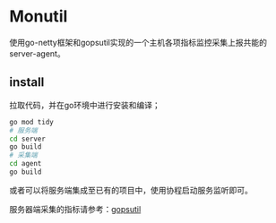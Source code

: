 # Monutil



使用go-netty框架和gopsutil实现的一个主机各项指标监控采集上报共能的server-agent。



## install

拉取代码，并在go环境中进行安装和编译；

```bash
go mod tidy
# 服务端
cd server
go build
# 采集端
cd agent
go build

```

或者可以将服务端集成至已有的项目中，使用协程启动服务监听即可。

服务器端采集的指标请参考：[gopsutil](https://pkg.go.dev/github.com/shirou/gopsutil/v3#section-readme)
